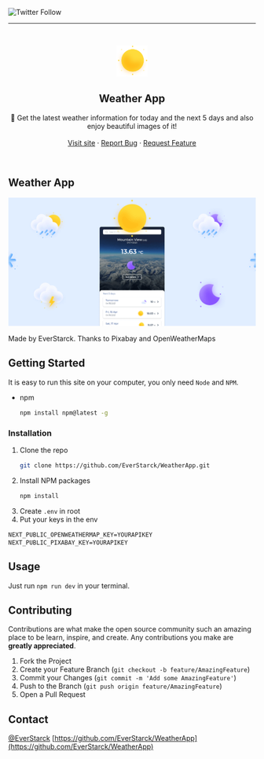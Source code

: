 ![Twitter Follow](https://img.shields.io/twitter/follow/EverStarck?style=social)

<!-- PROJECT LOGO -->
<hr />
<br />
<p align="center">
  <a href="https://weather.everstarck.com">
    <img src="./public/icons/01d.svg" alt="Logo" width="64" height="63">
  </a>
  <h2 align="center">Weather App</h2>
  <p align="center">
    🔎 Get the latest weather information for today and the next 5 days and also enjoy beautiful images of it!
    <br />
    <br />
    <a href="https://weather.everstarck.com">Visit site</a>
    ·
    <a href="https://github.com/EverStarck/WeatherApp/issues">Report Bug</a>
    ·
    <a href="https://github.com/EverStarck/WeatherApp/issues">Request Feature</a>

  </p>
</p>

<!-- ABOUT THE PROJECT -->
<br />

## Weather App

[![ScreenShot of the weather app project][product-screenshot]](https://weather.everstarck.com)

Made by EverStarck. Thanks to Pixabay and OpenWeatherMaps

<!-- GETTING STARTED -->

## Getting Started

It is easy to run this site on your computer, you only need `Node` and `NPM`.

- npm
  ```sh
  npm install npm@latest -g
  ```

### Installation

1. Clone the repo
   ```sh
   git clone https://github.com/EverStarck/WeatherApp.git
   ```
2. Install NPM packages
   ```sh
   npm install
   ```
3. Create `.env` in root
4. Put your keys in the env
 ```JS
NEXT_PUBLIC_OPENWEATHERMAP_KEY=YOURAPIKEY
NEXT_PUBLIC_PIXABAY_KEY=YOURAPIKEY
   ```
   <!-- USAGE EXAMPLES -->

## Usage

Just run `npm run dev` in your terminal.

<!-- CONTRIBUTING -->

## Contributing

Contributions are what make the open source community such an amazing place to be learn, inspire, and create. Any contributions you make are **greatly appreciated**.

1. Fork the Project
2. Create your Feature Branch (`git checkout -b feature/AmazingFeature`)
3. Commit your Changes (`git commit -m 'Add some AmazingFeature'`)
4. Push to the Branch (`git push origin feature/AmazingFeature`)
5. Open a Pull Request

## Contact

[@EverStarck](https://twitter.com/EverStarck)
[https://github.com/EverStarck/WeatherApp](https://github.com/EverStarck/WeatherApp)

<!-- MARKDOWN LINKS & IMAGES -->

[product-screenshot]: public/MetaTagImage.png
